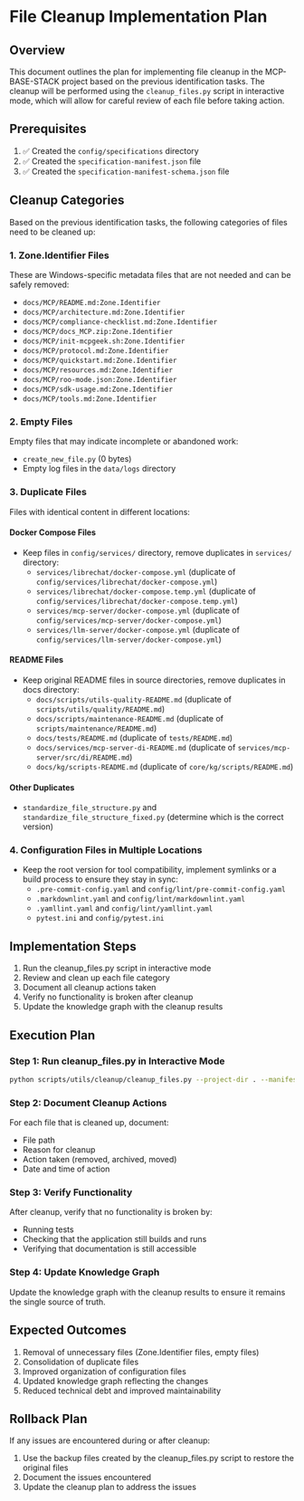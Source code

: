 # File Cleanup Implementation Plan

## Overview

This document outlines the plan for implementing file cleanup in the MCP-BASE-STACK project based on the previous identification tasks. The cleanup will be performed using the `cleanup_files.py` script in interactive mode, which will allow for careful review of each file before taking action.

## Prerequisites

1. ✅ Created the `config/specifications` directory
2. ✅ Created the `specification-manifest.json` file
3. ✅ Created the `specification-manifest-schema.json` file

## Cleanup Categories

Based on the previous identification tasks, the following categories of files need to be cleaned up:

### 1. Zone.Identifier Files

These are Windows-specific metadata files that are not needed and can be safely removed:

- `docs/MCP/README.md:Zone.Identifier`
- `docs/MCP/architecture.md:Zone.Identifier`
- `docs/MCP/compliance-checklist.md:Zone.Identifier`
- `docs/MCP/docs_MCP.zip:Zone.Identifier`
- `docs/MCP/init-mcpgeek.sh:Zone.Identifier`
- `docs/MCP/protocol.md:Zone.Identifier`
- `docs/MCP/quickstart.md:Zone.Identifier`
- `docs/MCP/resources.md:Zone.Identifier`
- `docs/MCP/roo-mode.json:Zone.Identifier`
- `docs/MCP/sdk-usage.md:Zone.Identifier`
- `docs/MCP/tools.md:Zone.Identifier`

### 2. Empty Files

Empty files that may indicate incomplete or abandoned work:

- `create_new_file.py` (0 bytes)
- Empty log files in the `data/logs` directory

### 3. Duplicate Files

Files with identical content in different locations:

#### Docker Compose Files
- Keep files in `config/services/` directory, remove duplicates in `services/` directory:
  - `services/librechat/docker-compose.yml` (duplicate of `config/services/librechat/docker-compose.yml`)
  - `services/librechat/docker-compose.temp.yml` (duplicate of `config/services/librechat/docker-compose.temp.yml`)
  - `services/mcp-server/docker-compose.yml` (duplicate of `config/services/mcp-server/docker-compose.yml`)
  - `services/llm-server/docker-compose.yml` (duplicate of `config/services/llm-server/docker-compose.yml`)

#### README Files
- Keep original README files in source directories, remove duplicates in docs directory:
  - `docs/scripts/utils-quality-README.md` (duplicate of `scripts/utils/quality/README.md`)
  - `docs/scripts/maintenance-README.md` (duplicate of `scripts/maintenance/README.md`)
  - `docs/tests/README.md` (duplicate of `tests/README.md`)
  - `docs/services/mcp-server-di-README.md` (duplicate of `services/mcp-server/src/di/README.md`)
  - `docs/kg/scripts-README.md` (duplicate of `core/kg/scripts/README.md`)

#### Other Duplicates
- `standardize_file_structure.py` and `standardize_file_structure_fixed.py` (determine which is the correct version)

### 4. Configuration Files in Multiple Locations

- Keep the root version for tool compatibility, implement symlinks or a build process to ensure they stay in sync:
  - `.pre-commit-config.yaml` and `config/lint/pre-commit-config.yaml`
  - `.markdownlint.yaml` and `config/lint/markdownlint.yaml`
  - `.yamllint.yaml` and `config/lint/yamllint.yaml`
  - `pytest.ini` and `config/pytest.ini`

## Implementation Steps

1. Run the cleanup_files.py script in interactive mode
2. Review and clean up each file category
3. Document all cleanup actions taken
4. Verify no functionality is broken after cleanup
5. Update the knowledge graph with the cleanup results

## Execution Plan

### Step 1: Run cleanup_files.py in Interactive Mode

```bash
python scripts/utils/cleanup/cleanup_files.py --project-dir . --manifest config/specifications/specification-manifest.json --interactive
```

### Step 2: Document Cleanup Actions

For each file that is cleaned up, document:
- File path
- Reason for cleanup
- Action taken (removed, archived, moved)
- Date and time of action

### Step 3: Verify Functionality

After cleanup, verify that no functionality is broken by:
- Running tests
- Checking that the application still builds and runs
- Verifying that documentation is still accessible

### Step 4: Update Knowledge Graph

Update the knowledge graph with the cleanup results to ensure it remains the single source of truth.

## Expected Outcomes

1. Removal of unnecessary files (Zone.Identifier files, empty files)
2. Consolidation of duplicate files
3. Improved organization of configuration files
4. Updated knowledge graph reflecting the changes
5. Reduced technical debt and improved maintainability

## Rollback Plan

If any issues are encountered during or after cleanup:
1. Use the backup files created by the cleanup_files.py script to restore the original files
2. Document the issues encountered
3. Update the cleanup plan to address the issues